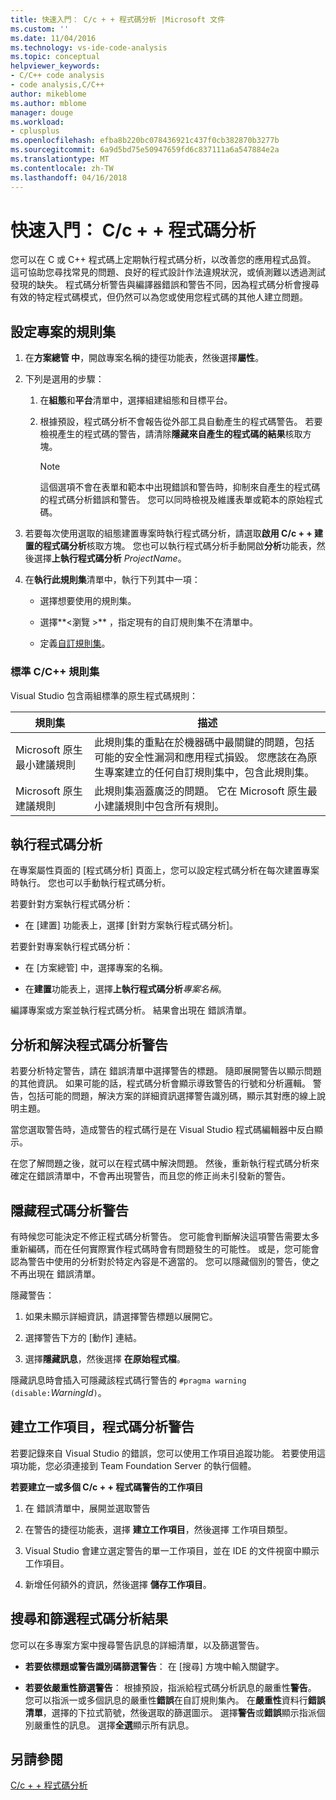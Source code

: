 ```yaml
---
title: 快速入門： C/c + + 程式碼分析 |Microsoft 文件
ms.custom: ''
ms.date: 11/04/2016
ms.technology: vs-ide-code-analysis
ms.topic: conceptual
helpviewer_keywords:
- C/C++ code analysis
- code analysis,C/C++
author: mikeblome
ms.author: mblome
manager: douge
ms.workload:
- cplusplus
ms.openlocfilehash: efba8b220bc078436921c437f0cb382870b3277b
ms.sourcegitcommit: 6a9d5bd75e50947659fd6c837111a6a547884e2a
ms.translationtype: MT
ms.contentlocale: zh-TW
ms.lasthandoff: 04/16/2018
---
```

# <a name="quickstart-code-analysis-for-cc"></a>快速入門： C/c + + 程式碼分析

您可以在 C 或 C++ 程式碼上定期執行程式碼分析，以改善您的應用程式品質。 這可協助您尋找常見的問題、良好的程式設計作法違規狀況，或偵測難以透過測試發現的缺失。 程式碼分析警告與編譯器錯誤和警告不同，因為程式碼分析會搜尋有效的特定程式碼模式，但仍然可以為您或使用您程式碼的其他人建立問題。

## <a name="configure-rule-sets-for-a-project"></a>設定專案的規則集

1. 在**方案總管 中**，開啟專案名稱的捷徑功能表，然後選擇**屬性**。

2. 下列是選用的步驟：

    1. 在**組態**和**平台**清單中，選擇組建組態和目標平台。

    2. 根據預設，程式碼分析不會報告從外部工具自動產生的程式碼警告。 若要檢視產生的程式碼的警告，請清除**隱藏來自產生的程式碼的結果**核取方塊。

        > [!NOTE]
        > 這個選項不會在表單和範本中出現錯誤和警告時，抑制來自產生的程式碼的程式碼分析錯誤和警告。 您可以同時檢視及維護表單或範本的原始程式碼。

3. 若要每次使用選取的組態建置專案時執行程式碼分析，請選取**啟用 C/c + + 建置的程式碼分析**核取方塊。 您也可以執行程式碼分析手動開啟**分析**功能表，然後選擇**上執行程式碼分析** *ProjectName*。

4. 在**執行此規則集**清單中，執行下列其中一項：

    - 選擇想要使用的規則集。

    - 選擇**\<瀏覽 >** ，指定現有的自訂規則集不在清單中。

    - 定義[自訂規則集](../code-quality/how-to-create-a-custom-rule-set.md)。

### <a name="standard-cc-rule-sets"></a>標準 C/C++ 規則集

Visual Studio 包含兩組標準的原生程式碼規則：

|規則集|描述|
|--------------|-----------------|
|Microsoft 原生最小建議規則|此規則集的重點在於機器碼中最關鍵的問題，包括可能的安全性漏洞和應用程式損毀。 您應該在為原生專案建立的任何自訂規則集中，包含此規則集。|
|Microsoft 原生建議規則|此規則集涵蓋廣泛的問題。 它在 Microsoft 原生最小建議規則中包含所有規則。|

## <a name="run-code-analysis"></a>執行程式碼分析

在專案屬性頁面的 [程式碼分析] 頁面上，您可以設定程式碼分析在每次建置專案時執行。 您也可以手動執行程式碼分析。

若要針對方案執行程式碼分析：

- 在 [建置] 功能表上，選擇 [針對方案執行程式碼分析]。

 若要針對專案執行程式碼分析：

- 在 [方案總管] 中，選擇專案的名稱。

- 在**建置**功能表上，選擇**上執行程式碼分析***專案名稱*。

 編譯專案或方案並執行程式碼分析。 結果會出現在 錯誤清單。

## <a name="analyze-and-resolve-code-analysis-warnings"></a>分析和解決程式碼分析警告

若要分析特定警告，請在 錯誤清單中選擇警告的標題。 隨即展開警告以顯示問題的其他資訊。 如果可能的話，程式碼分析會顯示導致警告的行號和分析邏輯。 警告，包括可能的問題，解決方案的詳細資訊選擇警告識別碼，顯示其對應的線上說明主題。

當您選取警告時，造成警告的程式碼行是在 Visual Studio 程式碼編輯器中反白顯示。

在您了解問題之後，就可以在程式碼中解決問題。 然後，重新執行程式碼分析來確定在錯誤清單中，不會再出現警告，而且您的修正尚未引發新的警告。

## <a name="suppress-code-analysis-warnings"></a>隱藏程式碼分析警告

有時候您可能決定不修正程式碼分析警告。 您可能會判斷解決這項警告需要太多重新編碼，而在任何實際實作程式碼時會有問題發生的可能性。 或是，您可能會認為警告中使用的分析對於特定內容是不適當的。 您可以隱藏個別的警告，使之不再出現在 錯誤清單。

隱藏警告：

1. 如果未顯示詳細資訊，請選擇警告標題以展開它。

2. 選擇警告下方的 [動作] 連結。

3. 選擇**隱藏訊息**，然後選擇 **在原始程式檔**。

 隱藏訊息時會插入可隱藏該程式碼行警告的 `#pragma warning (disable:`*WarningId*`)`。

## <a name="create-work-items-for-code-analysis-warnings"></a>建立工作項目，程式碼分析警告

若要記錄來自 Visual Studio 的錯誤，您可以使用工作項目追蹤功能。 若要使用這項功能，您必須連接到 Team Foundation Server 的執行個體。

**若要建立一或多個 C/c + + 程式碼警告的工作項目**

1. 在 錯誤清單中，展開並選取警告

2. 在警告的捷徑功能表，選擇 **建立工作項目**，然後選擇 工作項目類型。

3. Visual Studio 會建立選定警告的單一工作項目，並在 IDE 的文件視窗中顯示工作項目。

4. 新增任何額外的資訊，然後選擇 **儲存工作項目**。

## <a name="search-and-filter-code-analysis-results"></a>搜尋和篩選程式碼分析結果

您可以在多專案方案中搜尋警告訊息的詳細清單，以及篩選警告。

- **若要依標題或警告識別碼篩選警告**： 在 [搜尋] 方塊中輸入關鍵字。

- **若要依嚴重性篩選警告**： 根據預設，指派給程式碼分析訊息的嚴重性**警告**。 您可以指派一或多個訊息的嚴重性**錯誤**在自訂規則集內。 在**嚴重性**資料行**錯誤清單**，選擇的下拉式箭號，然後選取的篩選圖示。 選擇**警告**或**錯誤**顯示指派個別嚴重性的訊息。 選擇**全選**顯示所有訊息。

## <a name="see-also"></a>另請參閱

[C/c + + 程式碼分析](../code-quality/code-analysis-for-c-cpp-overview.md)
